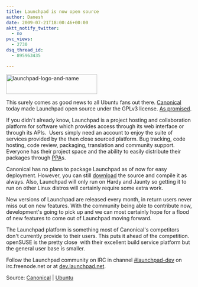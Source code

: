 ```yaml
---
title: Launchpad is now open source
author: Danesh
date: 2009-07-21T18:00:46+00:00
aktt_notify_twitter:
  - no
pvc_views:
  - 2730
dsq_thread_id:
  - 895963435

---
```

[<img loading="lazy" class="alignnone size-full wp-image-1663" title="launchpad-logo-and-name" src="/wp-content/uploads/2009/07/launchpad-logo-and-name.png" alt="launchpad-logo-and-name" width="246" height="53" />][1]

This surely comes as good news to all Ubuntu fans out there. [Canonical][2] today made Launchpad open source under the GPLv3 license. [As promised][3].

If you didn't already know, Launchpad is a project hosting and collaboration platform for software which provides access through its web interface or through its APIs.  Users simply need an account to enjoy the suite of services provided by the then close sourced platform. Bug tracking, code hosting, code review, packaging, translation and community support. Everyone has their project space and the ability to easily distribute their packages through [PPA][4]s.

Canonical has no plans to package Launchpad as of now for easy deployment. However, you can still [download][5] the source and compile it as always. Also, Launchpad will only run on Hardy and Jaunty so getting it to run on other Linux distros will certainly require some extra work.

New versions of Launchpad are released every month, in return users never miss out on new features. With the community being able to contribute now, development's going to pick up and we can most certainly hope for a flood of new features to come out of Launchpad moving forward.

The Launchpad platform is something most of Canonical's competitors don't currently provide to their users. This puts it ahead of the competition. openSUSE is the pretty close  with their excellent build service platform but the general user base is smaller.

Follow the Launchpad community on IRC in channel [#launchpad-dev][6] on irc.freenode.net or at [dev.launchpad.net][7].

Source: [Canonical][2] | [Ubuntu][8]

 [1]: /wp-content/uploads/2009/07/launchpad-logo-and-name.png
 [2]: http://blog.canonical.com/?p=192
 [3]: http://arstechnica.com/open-source/news/2008/07/mark-shuttleworth-launchpad-to-be-open-source-in-12-months.ars
 [4]: https://help.launchpad.net/Packaging/PPA
 [5]: https://dev.launchpad.net/
 [6]: irc://irc.freenode.net/#launchpad-dev
 [7]: http://dev.launchpad.net/
 [8]: http://www.ubuntu.com/news/canonical-open-sources-launchpad